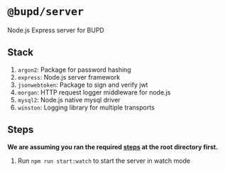 # `@bupd/server`

Node.js Express server for BUPD

## Stack

1. `argon2`: Package for password hashing
2. `express`: Node.js server framework
3. `jsonwebtoken`: Package to sign and verify jwt
4. `morgan`: HTTP request logger middleware for node.js
5. `mysql2`: Node.js native mysql driver
6. `winston`: Logging library for multiple transports

## Steps

**We are assuming you ran the required [steps](../../readme.md#steps) at the root directory first.**

1. Run `npm run start:watch` to start the server in watch mode
